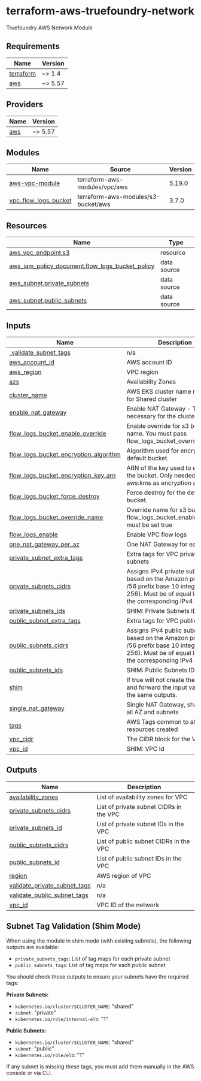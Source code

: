 # terraform-aws-truefoundry-network

Truefoundry AWS Network Module

<!-- BEGIN_TF_DOCS -->
## Requirements

| Name | Version |
|------|---------|
| <a name="requirement_terraform"></a> [terraform](#requirement\_terraform) | ~> 1.4 |
| <a name="requirement_aws"></a> [aws](#requirement\_aws) | ~> 5.57 |

## Providers

| Name | Version |
|------|---------|
| <a name="provider_aws"></a> [aws](#provider\_aws) | ~> 5.57 |

## Modules

| Name | Source | Version |
|------|--------|---------|
| <a name="module_aws-vpc-module"></a> [aws-vpc-module](#module\_aws-vpc-module) | terraform-aws-modules/vpc/aws | 5.19.0 |
| <a name="module_vpc_flow_logs_bucket"></a> [vpc\_flow\_logs\_bucket](#module\_vpc\_flow\_logs\_bucket) | terraform-aws-modules/s3-bucket/aws | 3.7.0 |

## Resources

| Name | Type |
|------|------|
| [aws_vpc_endpoint.s3](https://registry.terraform.io/providers/hashicorp/aws/latest/docs/resources/vpc_endpoint) | resource |
| [aws_iam_policy_document.flow_logs_bucket_policy](https://registry.terraform.io/providers/hashicorp/aws/latest/docs/data-sources/iam_policy_document) | data source |
| [aws_subnet.private_subnets](https://registry.terraform.io/providers/hashicorp/aws/latest/docs/data-sources/subnet) | data source |
| [aws_subnet.public_subnets](https://registry.terraform.io/providers/hashicorp/aws/latest/docs/data-sources/subnet) | data source |

## Inputs

| Name | Description | Type | Default | Required |
|------|-------------|------|---------|:--------:|
| <a name="input__validate_subnet_tags"></a> [\_validate\_subnet\_tags](#input\_\_validate\_subnet\_tags) | n/a | `bool` | `true` | no |
| <a name="input_aws_account_id"></a> [aws\_account\_id](#input\_aws\_account\_id) | AWS account ID | `string` | n/a | yes |
| <a name="input_aws_region"></a> [aws\_region](#input\_aws\_region) | VPC region | `string` | n/a | yes |
| <a name="input_azs"></a> [azs](#input\_azs) | Availability Zones | `list(string)` | n/a | yes |
| <a name="input_cluster_name"></a> [cluster\_name](#input\_cluster\_name) | AWS EKS cluster name needed for Shared cluster | `string` | `""` | no |
| <a name="input_enable_nat_gateway"></a> [enable\_nat\_gateway](#input\_enable\_nat\_gateway) | Enable NAT Gateway - This is necessary for the cluster to work | `bool` | `true` | no |
| <a name="input_flow_logs_bucket_enable_override"></a> [flow\_logs\_bucket\_enable\_override](#input\_flow\_logs\_bucket\_enable\_override) | Enable override for s3 bucket name. You must pass flow\_logs\_bucket\_override\_name | `bool` | `false` | no |
| <a name="input_flow_logs_bucket_encryption_algorithm"></a> [flow\_logs\_bucket\_encryption\_algorithm](#input\_flow\_logs\_bucket\_encryption\_algorithm) | Algorithm used for encrypting the default bucket. | `string` | `"AES256"` | no |
| <a name="input_flow_logs_bucket_encryption_key_arn"></a> [flow\_logs\_bucket\_encryption\_key\_arn](#input\_flow\_logs\_bucket\_encryption\_key\_arn) | ARN of the key used to encrypt the bucket. Only needed if you set aws:kms as encryption algorithm. | `string` | `null` | no |
| <a name="input_flow_logs_bucket_force_destroy"></a> [flow\_logs\_bucket\_force\_destroy](#input\_flow\_logs\_bucket\_force\_destroy) | Force destroy for the default bucket. | `bool` | `false` | no |
| <a name="input_flow_logs_bucket_override_name"></a> [flow\_logs\_bucket\_override\_name](#input\_flow\_logs\_bucket\_override\_name) | Override name for s3 bucket. flow\_logs\_bucket\_enable\_override must be set true | `string` | `""` | no |
| <a name="input_flow_logs_enable"></a> [flow\_logs\_enable](#input\_flow\_logs\_enable) | Enable VPC flow logs | `bool` | `false` | no |
| <a name="input_one_nat_gateway_per_az"></a> [one\_nat\_gateway\_per\_az](#input\_one\_nat\_gateway\_per\_az) | One NAT Gateway for each AZ. | `bool` | `false` | no |
| <a name="input_private_subnet_extra_tags"></a> [private\_subnet\_extra\_tags](#input\_private\_subnet\_extra\_tags) | Extra tags for VPC private subnets | `map(string)` | `{}` | no |
| <a name="input_private_subnets_cidrs"></a> [private\_subnets\_cidrs](#input\_private\_subnets\_cidrs) | Assigns IPv4 private subnet id based on the Amazon provided /56 prefix base 10 integer (0-256). Must be of equal length to the corresponding IPv4 subnet list | `list(string)` | `[]` | no |
| <a name="input_private_subnets_ids"></a> [private\_subnets\_ids](#input\_private\_subnets\_ids) | SHIM: Private Subnets IDs | `list(string)` | `[]` | no |
| <a name="input_public_subnet_extra_tags"></a> [public\_subnet\_extra\_tags](#input\_public\_subnet\_extra\_tags) | Extra tags for VPC public subnets | `map(string)` | `{}` | no |
| <a name="input_public_subnets_cidrs"></a> [public\_subnets\_cidrs](#input\_public\_subnets\_cidrs) | Assigns IPv4 public subnet id based on the Amazon provided /56 prefix base 10 integer (0-256). Must be of equal length to the corresponding IPv4 subnet list | `list(string)` | `[]` | no |
| <a name="input_public_subnets_ids"></a> [public\_subnets\_ids](#input\_public\_subnets\_ids) | SHIM: Public Subnets IDs | `list(string)` | `[]` | no |
| <a name="input_shim"></a> [shim](#input\_shim) | If true will not create the network and forward the input values to the same outputs. | `bool` | `false` | no |
| <a name="input_single_nat_gateway"></a> [single\_nat\_gateway](#input\_single\_nat\_gateway) | Single NAT Gateway, shared for all AZ and subnets | `bool` | `true` | no |
| <a name="input_tags"></a> [tags](#input\_tags) | AWS Tags common to all the resources created | `map(string)` | `{}` | no |
| <a name="input_vpc_cidr"></a> [vpc\_cidr](#input\_vpc\_cidr) | The CIDR block for the VPC. | `string` | `""` | no |
| <a name="input_vpc_id"></a> [vpc\_id](#input\_vpc\_id) | SHIM: VPC Id | `string` | `""` | no |

## Outputs

| Name | Description |
|------|-------------|
| <a name="output_availability_zones"></a> [availability\_zones](#output\_availability\_zones) | List of availability zones for VPC |
| <a name="output_private_subnets_cidrs"></a> [private\_subnets\_cidrs](#output\_private\_subnets\_cidrs) | List of private subnet CIDRs in the VPC |
| <a name="output_private_subnets_id"></a> [private\_subnets\_id](#output\_private\_subnets\_id) | List of private subnet IDs in the VPC |
| <a name="output_public_subnets_cidrs"></a> [public\_subnets\_cidrs](#output\_public\_subnets\_cidrs) | List of public subnet CIDRs in the VPC |
| <a name="output_public_subnets_id"></a> [public\_subnets\_id](#output\_public\_subnets\_id) | List of public subnet IDs in the VPC |
| <a name="output_region"></a> [region](#output\_region) | AWS region of VPC |
| <a name="output_validate_private_subnet_tags"></a> [validate\_private\_subnet\_tags](#output\_validate\_private\_subnet\_tags) | n/a |
| <a name="output_validate_public_subnet_tags"></a> [validate\_public\_subnet\_tags](#output\_validate\_public\_subnet\_tags) | n/a |
| <a name="output_vpc_id"></a> [vpc\_id](#output\_vpc\_id) | VPC ID of the network |
<!-- END_TF_DOCS -->
## Subnet Tag Validation (Shim Mode)

When using the module in shim mode (with existing subnets), the following outputs are available:

- `private_subnets_tags`: List of tag maps for each private subnet
- `public_subnets_tags`: List of tag maps for each public subnet

You should check these outputs to ensure your subnets have the required tags:

**Private Subnets:**

- `kubernetes.io/cluster/$CLUSTER_NAME`: "shared"
- `subnet`: "private"
- `kubernetes.io/role/internal-elb`: "1"

**Public Subnets:**

- `kubernetes.io/cluster/$CLUSTER_NAME`: "shared"
- `subnet`: "public"
- `kubernetes.io/role/elb`: "1"

If any subnet is missing these tags, you must add them manually in the AWS console or via CLI.

